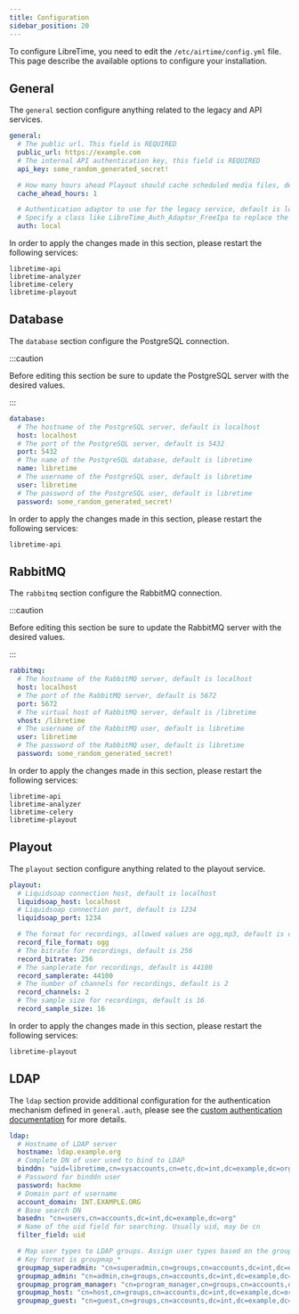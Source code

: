 ```yaml
---
title: Configuration
sidebar_position: 20
---
```


To configure LibreTime, you need to edit the `/etc/airtime/config.yml` file. This page describe the available options to configure your installation.

## General

The `general` section configure anything related to the legacy and API services.

```yml
general:
  # The public url. This field is REQUIRED
  public_url: https://example.com
  # The internal API authentication key, this field is REQUIRED
  api_key: some_random_generated_secret!

  # How many hours ahead Playout should cache scheduled media files, default is 1
  cache_ahead_hours: 1

  # Authentication adaptor to use for the legacy service, default is local
  # Specify a class like LibreTime_Auth_Adaptor_FreeIpa to replace the built-in adaptor
  auth: local
```

In order to apply the changes made in this section, please restart the following services:

```
libretime-api
libretime-analyzer
libretime-celery
libretime-playout
```

## Database

The `database` section configure the PostgreSQL connection.

:::caution

<!-- TODO: Add link to a guide on how to edit such values -->

Before editing this section be sure to update the PostgreSQL server with the desired values.

:::

```yml
database:
  # The hostname of the PostgreSQL server, default is localhost
  host: localhost
  # The port of the PostgreSQL server, default is 5432
  port: 5432
  # The name of the PostgreSQL database, default is libretime
  name: libretime
  # The username of the PostgreSQL user, default is libretime
  user: libretime
  # The password of the PostgreSQL user, default is libretime
  password: some_random_generated_secret!
```

In order to apply the changes made in this section, please restart the following services:

```
libretime-api
```

## RabbitMQ

The `rabbitmq` section configure the RabbitMQ connection.

:::caution

<!-- TODO: Add link to a guide on how to edit such values -->

Before editing this section be sure to update the RabbitMQ server with the desired values.

:::

```yml
rabbitmq:
  # The hostname of the RabbitMQ server, default is localhost
  host: localhost
  # The port of the RabbitMQ server, default is 5672
  port: 5672
  # The virtual host of RabbitMQ server, default is /libretime
  vhost: /libretime
  # The username of the RabbitMQ user, default is libretime
  user: libretime
  # The password of the RabbitMQ user, default is libretime
  password: some_random_generated_secret!
```

In order to apply the changes made in this section, please restart the following services:

```
libretime-api
libretime-analyzer
libretime-celery
libretime-playout
```

## Playout

The `playout` section configure anything related to the playout service.

```yml
playout:
  # Liquidsoap connection host, default is localhost
  liquidsoap_host: localhost
  # Liquidsoap connection port, default is 1234
  liquidsoap_port: 1234

  # The format for recordings, allowed values are ogg,mp3, default is ogg
  record_file_format: ogg
  # The bitrate for recordings, default is 256
  record_bitrate: 256
  # The samplerate for recordings, default is 44100
  record_samplerate: 44100
  # The number of channels for recordings, default is 2
  record_channels: 2
  # The sample size for recordings, default is 16
  record_sample_size: 16
```

In order to apply the changes made in this section, please restart the following services:

```
libretime-playout
```

## LDAP

The `ldap` section provide additional configuration for the authentication mechanism defined in `general.auth`, please see the [custom authentication documentation](../custom-authentication.md) for more details.

```yml
ldap:
  # Hostname of LDAP server
  hostname: ldap.example.org
  # Complete DN of user used to bind to LDAP
  binddn: "uid=libretime,cn=sysaccounts,cn=etc,dc=int,dc=example,dc=org"
  # Password for binddn user
  password: hackme
  # Domain part of username
  account_domain: INT.EXAMPLE.ORG
  # Base search DN
  basedn: "cn=users,cn=accounts,dc=int,dc=example,dc=org"
  # Name of the uid field for searching. Usually uid, may be cn
  filter_field: uid

  # Map user types to LDAP groups. Assign user types based on the group of a given user
  # Key format is groupmap_*
  groupmap_superadmin: "cn=superadmin,cn=groups,cn=accounts,dc=int,dc=example,dc=org"
  groupmap_admin: "cn=admin,cn=groups,cn=accounts,dc=int,dc=example,dc=org"
  groupmap_program_manager: "cn=program_manager,cn=groups,cn=accounts,dc=int,dc=example,dc=org"
  groupmap_host: "cn=host,cn=groups,cn=accounts,dc=int,dc=example,dc=org"
  groupmap_guest: "cn=guest,cn=groups,cn=accounts,dc=int,dc=example,dc=org"
```
